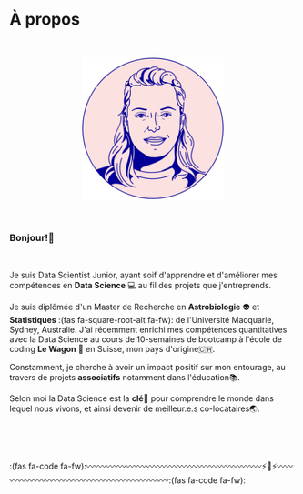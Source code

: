 # À propos

<p>&nbsp;</p>
<center>
<img src="modified_avatar.png" alt="julie" width="250"/>
</center>
<p>&nbsp;</p>

### Bonjour!:wave:

<p>&nbsp;</p>

Je suis Data Scientist Junior, ayant soif d'apprendre et d'améliorer mes compétences en **Data Science** :computer: au fil des projets que j'entreprends.

Je suis diplômée d'un Master de Recherche en **Astrobiologie** :alien: et **Statistiques** :(fas fa-square-root-alt fa-fw): de l'Université Macquarie, Sydney, Australie. J'ai récemment enrichi mes compétences quantitatives avec la Data Science au cours de 10-semaines de bootcamp à l'école de coding **Le Wagon** :space_invader: en Suisse, mon pays d'origine:switzerland:.

Constamment, je cherche à avoir un impact positif sur mon entourage, au travers de projets **associatifs** notamment dans l'éducation:books:. 

Selon moi la Data Science est la **clé**:key: pour comprendre le monde dans lequel nous vivons, et ainsi devenir de meilleur.e.s co-locataires:earth_asia:.

<p>&nbsp;</p>
<p>&nbsp;</p>

:(fas fa-code fa-fw)::wavy_dash::wavy_dash::wavy_dash::wavy_dash::wavy_dash::wavy_dash::wavy_dash::wavy_dash::wavy_dash::wavy_dash::wavy_dash::wavy_dash::wavy_dash::wavy_dash::wavy_dash::wavy_dash::wavy_dash::wavy_dash::wavy_dash::wavy_dash::wavy_dash::wavy_dash::zap::space_invader::zap::wavy_dash::wavy_dash::wavy_dash::wavy_dash::wavy_dash::wavy_dash::wavy_dash::wavy_dash::wavy_dash::wavy_dash::wavy_dash::wavy_dash::wavy_dash::wavy_dash::wavy_dash::wavy_dash::wavy_dash::wavy_dash::wavy_dash::wavy_dash::wavy_dash::wavy_dash::(fas fa-code fa-fw):
